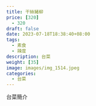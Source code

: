 ```yaml
---
title: 干絲豬柳
price: [320] 
  - 320
draft: false
date: 2023-07-18T18:38:40+08:00
tags:
  - 素食
  - 辣度
description: 台菜
weight: [35] 
image: images/img_1514.jpeg
categories:
  - 台菜
---
```


台菜簡介
